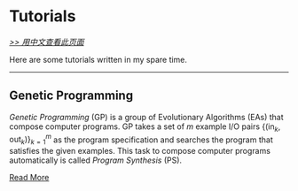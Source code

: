 # Tutorials

[*>> 用中文查看此页面*](/cn/tutorials/)

Here are some tutorials written in my spare time.

---

## Genetic Programming

*Genetic Programming* (GP) is a group of Evolutionary Algorithms (EAs) that compose computer programs. GP takes a set of $m$ example I/O pairs $\{(\mathrm{in}_k,\mathrm{out}_k)\}_{k=1}^m$ as the program specification and searches the program that satisfies the given examples. This task to compose computer programs automatically is called *Program Synthesis* (PS).

[Read More](/tutorials/gp/)
